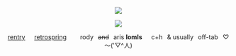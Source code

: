 <div align="center">
  
![](https://komarev.com/ghpvc/?username=sakadays&color=lightgrey)  

![](https://files.catbox.moe/qoab57.png)

[rentry](https://rentry.co/steezy)‎⠀⠀[retrospring](https://retrospring.net/@tease)⠀⠀⠀rody⠀~~and~~⠀aris **lomls**⠀⠀c+h⠀& usually⠀off-tab⠀♡ ～('▽^人)

